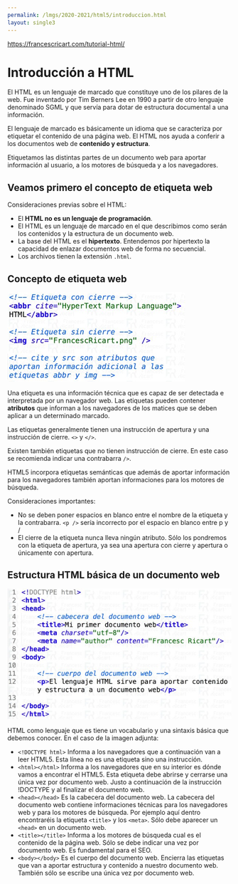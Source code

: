 ```yaml
---
permalink: /lmgs/2020-2021/html5/introduccion.html
layout: single3
---
```


https://francescricart.com/tutorial-html/

# Introducción a HTML

El HTML es un lenguaje de marcado que constituye uno de los pilares de la web. Fue inventado por Tim Berners Lee en 1990 a partir de otro lenguaje denominado SGML y que servía para dotar de estructura documental a una información.

El lenguaje de marcado es básicamente un idioma que se caracteriza por etiquetar el contenido de una página web. El HTML nos ayuda a conferir a los documentos web de **contenido y estructura**.

Etiquetamos las distintas partes de un documento web para aportar información al usuario, a los motores de búsqueda y a los navegadores.

## Veamos primero el concepto de etiqueta web

Consideraciones previas sobre el HTML:

* El **HTML no es un lenguaje de programación**.
* El HTML es un lenguaje de marcado en el que describimos como serán los contenidos y la estructura de un documento web.
* La base del HTML es el **hipertexto**. Entendemos por hipertexto la capacidad de enlazar documentos web de forma no secuencial.
* Los archivos tienen la extensión `.html`.

## Concepto de etiqueta web

![html5](img/etiquetas-html.jpg)

Una etiqueta es una información técnica que es capaz de ser detectada e interpretada por un navegador web. Las etiquetas pueden contener **atributos** que informan a los navegadores de los matices que se deben aplicar a un determinado marcado.

Las etiquetas generalmente tienen una instrucción de apertura y una instrucción de cierre. `<>` y `</>`.

Existen también etiquetas que no tienen instrucción de cierre. En este caso se recomienda indicar una contrabarra `/>`. 

HTML5 incorpora etiquetas semánticas que además de aportar información para los navegadores también aportan informaciones para los motores de búsqueda.

Consideraciones importantes:

* No se deben poner espacios en blanco entre el nombre de la etiqueta y la contrabarra. `<p />` sería incorrecto por el espacio en blanco entre p y /
* El cierre de la etiqueta nunca lleva ningún atributo. Sólo los pondremos con la etiqueta de apertura, ya sea una apertura con cierre y apertura o únicamente con apertura.

## Estructura HTML básica de un documento web

![html5](img/estructura-documento-web-1.jpg)

HTML como lenguaje que es tiene un vocabulario y una sintaxis básica que debemos conocer. En el caso de la imagen adjunta:

* `<!DOCTYPE html>` Informa a los navegadores que a continuación van a leer HTML5. Esta línea no es una etiqueta sino una instrucción. 
* `<html></html>` Informa a los navegadores que en su interior es dónde vamos a encontrar el HTML5. Esta etiqueta debe abrirse y cerrarse una única vez por documento web. Justo a continuación de la instrucción !DOCTYPE y al finalizar el documento web.
* `<head></head>` Es la cabecera del documento web. La cabecera del documento web contiene informaciones técnicas para los navegadores web y para los motores de búsqueda. Por ejemplo aquí dentro encontraréis la etiqueta `<title>` y los `<meta>`. Sólo debe aparecer un `<head>` en un documento web.
* `<title></title>` Informa a los motores de búsqueda cual es el contenido de la página web. Sólo se debe indicar una vez por documento web. Es fundamental para el SEO.
* `<body></body>` Es el cuerpo del documento web. Encierra las etiquetas que van a aportar estructura y contenido a nuestro documento web. También sólo se escribe una única vez por documento web.

